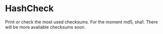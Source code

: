 # HashCheck
Print or check the most used checksums. For the moment md5, sha1.
There will be more avaliable checksums soon.
